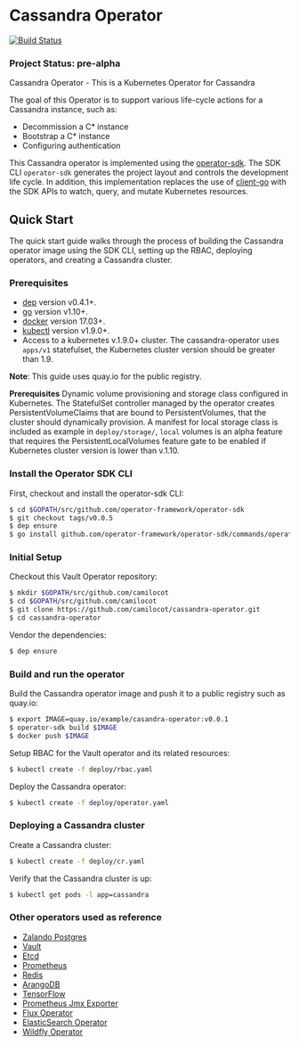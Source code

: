 # Cassandra Operator
[![Build Status](https://travis-ci.org/camilocot/cassandra-operator.svg?branch=master)](https://travis-ci.org/camilocot/cassandra-operator)
### Project Status: pre-alpha
Cassandra Operator - This is a Kubernetes Operator for Cassandra

The goal of this Operator is to support various life-cycle actions
for a Cassandra instance, such as:

- Decommission a C* instance
- Bootstrap a C* instance
- Configuring authentication

This Cassandra operator is implemented  using the [operator-sdk][operator_sdk]. The SDK CLI `operator-sdk` generates the project layout and controls the development life cycle. In addition, this implementation replaces the use of [client-go][client_go] with the SDK APIs to watch, query, and mutate Kubernetes resources.


## Quick Start

The quick start guide walks through the process of building the Cassandra operator image using the SDK CLI, setting up the RBAC, deploying operators, and creating a Cassandra cluster.

### Prerequisites

- [dep][dep_tool] version v0.4.1+.
- [go][go_tool] version v1.10+.
- [docker][docker_tool] version 17.03+.
- [kubectl][kubectl_tool] version v1.9.0+.
- Access to a kubernetes v.1.9.0+ cluster. The cassandra-operator uses `apps/v1` statefulset, the Kubernetes cluster version should be greater than 1.9.

**Note**: This guide uses quay.io for the public registry.

**Prerequisites**
Dynamic volume provisioning and storage class configured in Kubernetes. The StatefulSet controller managed by the operator creates PersistentVolumeClaims that are bound to PersistentVolumes, that the cluster should dynamically provision. A manifest for local storage class is included as example in `deploy/storage/`, `local` volumes is an alpha feature that requires the PersistentLocalVolumes feature gate to be enabled if Kubernetes cluster version is lower than v.1.10.

### Install the Operator SDK CLI

First, checkout and install the operator-sdk CLI:

```sh
$ cd $GOPATH/src/github.com/operator-framework/operator-sdk
$ git checkout tags/v0.0.5
$ dep ensure
$ go install github.com/operator-framework/operator-sdk/commands/operator-sdk
```

### Initial Setup

Checkout this Vault Operator repository:

```sh
$ mkdir $GOPATH/src/github.com/camilocot
$ cd $GOPATH/src/github.com/camilocot
$ git clone https://github.com/camilocot/cassandra-operator.git
$ cd cassandra-operator
```

Vendor the dependencies:

```sh
$ dep ensure
```

### Build and run the operator

Build the Cassandra operator image and push it to a public registry such as quay.io:

```sh
$ export IMAGE=quay.io/example/casandra-operator:v0.0.1
$ operator-sdk build $IMAGE
$ docker push $IMAGE
```

Setup RBAC for the Vault operator and its related resources:

```sh
$ kubectl create -f deploy/rbac.yaml
```

Deploy the Cassandra operator:

```sh
$ kubectl create -f deploy/operator.yaml
```
### Deploying a Cassandra cluster

Create a Cassandra cluster:

```sh
$ kubectl create -f deploy/cr.yaml
```

Verify that the Cassandra cluster is up:

```sh
$ kubectl get pods -l app=cassandra
```

### Other operators used as reference
- [Zalando Postgres][zalando-postgres-operator]
- [Vault][vault-operator]
- [Etcd][etcd-operator]
- [Prometheus][prometheus-operator]
- [Redis][redis-operator]
- [ArangoDB][arangodb-operator]
- [TensorFlow][tensorflow-operator]
- [Prometheus Jmx Exporter][prometheus-jmx-exporter-operator]
- [Flux Operator][flux-operator]
- [ElasticSearch Operator][elasticsearch-operator]
- [Wildfly Operator][wildfly-operator]

[client_go]:https://github.com/kubernetes/client-go
[vault_operator]:https://github.com/coreos/vault-operator
[operator_sdk]:https://github.com/operator-framework/operator-sdk
[dep_tool]:https://golang.github.io/dep/docs/installation.html
[go_tool]:https://golang.org/dl/
[docker_tool]:https://docs.docker.com/install/
[kubectl_tool]:https://kubernetes.io/docs/tasks/tools/install-kubectl/
[zalando-postgres-operator]:https://github.com/zalando-incubator/postgres-operator/
[vault-operator]:https://github.com/operator-framework/operator-sdk-samples/tree/master/vault-operator
[etcd-operator]:https://github.com/coreos/etcd-operator
[prometheus-operator]:https://github.com/coreos/prometheus-operator
[redis-operator]:https://github.com/spotahome/redis-operator
[arangodb-operator]:https://github.com/arangodb/kube-arangodb
[tensorflow-operator]:https://github.com/kubeflow/tf-operator
[prometheus-jmx-exporter-operator]:https://github.com/banzaicloud/prometheus-jmx-exporter-operator
[flux-operator]:https://github.com/justinbarrick/flux-operator/
[elasticsearch-operator]:https://github.com/ViaQ/elasticsearch-operator
[wildfly-operator]:https://github.com/banzaicloud/wildfly-operator

